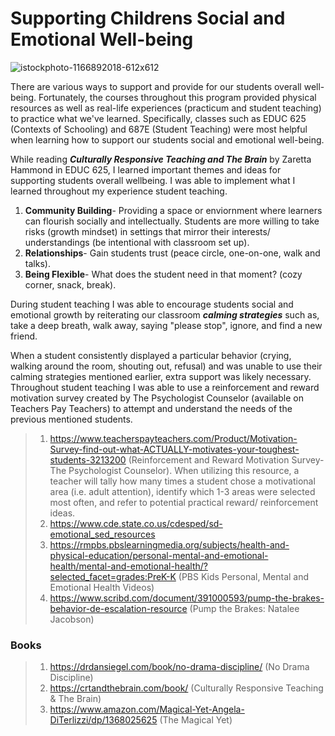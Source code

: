 <h1> Supporting Childrens Social and Emotional Well-being </h1> 

![istockphoto-1166892018-612x612](https://user-images.githubusercontent.com/105298169/167759002-45663cac-6d98-4e16-b79f-0cb92b88050b.jpeg)

There are various ways to support and provide for our students overall well-being. Fortunately, the courses throughout this program provided physical resources as well as real-life experiences (practicum and student teaching) to practice what we've learned. Specifically, classes such as EDUC 625 (Contexts of Schooling) and 687E (Student Teaching) were most helpful when learning how to support our students social and emotional well-being.


While reading ***Culturally Responsive Teaching and The Brain*** by Zaretta Hammond in EDUC 625, I learned important themes and ideas for supporting students overall wellbeing. I was able to implement what I learned throughout my experience student teaching.

1. **Community Building**- Providing a space or enviornment where learners can flourish socially and intellectually. Students are more willing to take risks (growth mindset) in settings that mirror their interests/ understandings (be intentional with classroom set up).
2. **Relationships**- Gain students trust (peace circle, one-on-one, walk and talks).
3. **Being Flexible**- What does the student need in that moment? (cozy corner, snack, break). 
 
During student teaching I was able to encourage students social and emotional growth by reiterating our classroom ***calming strategies*** such as, take a deep breath, walk away, saying "please stop", ignore, and find a new friend. 

When a student consistently displayed a particular behavior (crying, walking around the room, shouting out, refusal) and was unable to use their calming strategies mentioned earlier, extra support was likely necessary. Throughout student teaching I was able to use a reinforcement and reward motivation survey created by The Psychologist Counselor (available on Teachers Pay Teachers) to attempt and understand the needs of the previous mentioned students.

>   1. https://www.teacherspayteachers.com/Product/Motivation-Survey-find-out-what-ACTUALLY-motivates-your-toughest-students-3213200 (Reinforcement and Reward Motivation Survey- The Psychologist Counselor). When utilizing this resource, a teacher will tally how many times a student chose a motivational area (i.e. adult attention), identify which 1-3 areas were selected most often, and refer to potential practical reward/ reinforcement ideas.
>   2. https://www.cde.state.co.us/cdesped/sd-emotional_sed_resources
>   3. https://rmpbs.pbslearningmedia.org/subjects/health-and-physical-education/personal-mental-and-emotional-health/mental-and-emotional-health/?selected_facet=grades:PreK-K (PBS Kids Personal, Mental and Emotional Health Videos)
>   4. https://www.scribd.com/document/391000593/pump-the-brakes-behavior-de-escalation-resource (Pump the Brakes: Natalee Jacobson)

<h3> Books </h3>

>   1. https://drdansiegel.com/book/no-drama-discipline/ (No Drama Discipline)
>   2. https://crtandthebrain.com/book/ (Culturally Responsive Teaching & The Brain)
>   3. https://www.amazon.com/Magical-Yet-Angela-DiTerlizzi/dp/1368025625 (The Magical Yet)
